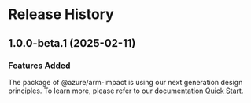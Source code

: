 # Release History
    
## 1.0.0-beta.1 (2025-02-11)

### Features Added

The package of @azure/arm-impact is using our next generation design principles. To learn more, please refer to our documentation [Quick Start](https://aka.ms/azsdk/js/mgmt/quickstart).
